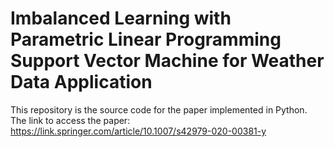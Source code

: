 # Imbalanced Learning with Parametric Linear Programming Support Vector Machine for Weather Data Application
This repository is the source code for the paper implemented in Python. 
The link to access the paper: https://link.springer.com/article/10.1007/s42979-020-00381-y
